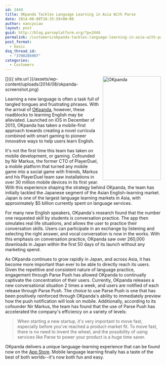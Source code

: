 ```yaml
---
id: 2444
title: OKpanda Tackles Language Learning in Asia With Parse
date: 2014-08-08T18:35:59+00:00
author: nancyxiao
layout: post
guid: http://blog.parseplatform.org/?p=2444
permalink: /customers/okpanda-tackles-language-learning-in-asia-with-parse/
post_format:
  - basic
dsq_thread_id:
  - "3700286907"
categories:
  - Customers
---
```

[<img class="alignnone wp-image-2467" style="border: 0pt none; float: right; padding-left: 10px; padding-bottom: 10px;" src="{{ site.url }}/assets/wp-content/uploads/2014/08/okpanda-screenshot-168x300.png" alt="OKpanda" width="188" height="336" />]({{ site.url }}/assets/wp-content/uploads/2014/08/okpanda-screenshot.png)

Learning a new language is often a task full of tangled tongues and frustrating phrases. With the arrival of <a href="http://www.okpanda.com/" target="_blank">OKpanda</a>, however, these roadblocks to learning English may be alleviated. Launched on iOS in December of 2013, OKpanda has taken a mobile-first approach towards creating a novel curricula combined with smart gaming to pioneer innovative ways to help users learn English.

It's not the first time this team has taken on mobile development, or gaming. Cofounded by Nir Markus, the former CTO of PlayerDuel, a mobile platform that turned any mobile game into a social game with friends, Markus and his PlayerDuel team saw installations in over 30 million mobile devices in its first year. With this experience shaping the strategy behind OKpanda, the team has initially tackled the Japanese segment of the Asian English-learning market. Japan is one of the largest language learning markets in Asia, with approximately $5 billion currently spent on language services.

For many new English speakers, OKpanda's research found that the number one requested skill by students is conversation practice. The app then simulates real life situations, and allows the user to practice their conversation skills. Users can participate in an exchange by listening and selecting the right answer, and vocal conversation is now in the works. With this emphasis on conversation practice, OKpanda saw over 260,000 downloads in Japan within the first 50 days of its launch without any marketing spend.

As OKpanda continues to grow rapidly in Japan, and across Asia, it has become more important than ever to be able to directly reach its users. Given the repetitive and consistent nature of language practice, engagement through Parse Push has allowed OKpanda to continually captivate the concentration of their users. Currently, OKpanda releases a new conversational situation 2 times a week, and users are notified of each release through Parse Push. The choice to use Parse Push is one that has been positively reinforced through OKpanda's ability to immediately preview how the push notification will look on mobile. Additionally, according to its cofounder Nir Markus, the team has found that the use of Parse Push has accelerated the company's efficiency on a variety of levels:

> When starting a new startup, it's very important to move fast, especially before you've reached a product-market fit. To move fast, there is no need to invent the wheel, and the possibility of using services like Parse to power your product is a huge time saver.

OKpanda delivers a unique language-learning experience that can be found now on the <a href="https://itunes.apple.com/jp/app/okpanda-ying-hui-hua/id670441812?mt=8" target="_blank">App Store</a>. Mobile language learning finally has a taste of the best of both worlds--it's now both fun and easy.